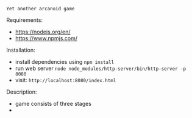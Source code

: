 `Yet another arcanoid game`

Requirements:
- https://nodejs.org/en/
- https://www.npmjs.com/

Installation:
- install dependencies using `npm install`
- run web server `node node_modules/http-server/bin/http-server -p 8080
`
- visit: `http://localhost:8080/index.html`

Description:
- game consists of three stages
- 